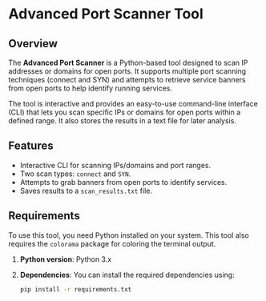 # Advanced Port Scanner Tool

## Overview

The **Advanced Port Scanner** is a Python-based tool designed to scan IP addresses or domains for open ports. It supports multiple port scanning techniques (connect and SYN) and attempts to retrieve service banners from open ports to help identify running services.

The tool is interactive and provides an easy-to-use command-line interface (CLI) that lets you scan specific IPs or domains for open ports within a defined range. It also stores the results in a text file for later analysis.

## Features

- Interactive CLI for scanning IPs/domains and port ranges.
- Two scan types: `connect` and `SYN`.
- Attempts to grab banners from open ports to identify services.
- Saves results to a `scan_results.txt` file.

## Requirements

To use this tool, you need Python installed on your system. This tool also requires the `colorama` package for coloring the terminal output.

1. **Python version**: Python 3.x

2. **Dependencies**: You can install the required dependencies using:

   ```bash
   pip install -r requirements.txt

